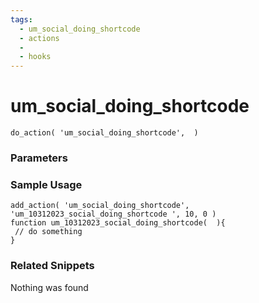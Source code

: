 ```yaml
---
tags: 
  - um_social_doing_shortcode
  - actions
  - 
  - hooks
---
```

# um\_social\_doing\_shortcode

``` php:no-line-numbers
do_action( 'um_social_doing_shortcode',  )
```
<div class='hook-sep'></div>

### Parameters

<div class='hook-sep'></div>



### Sample Usage

``` php:no-line-numbers
add_action( 'um_social_doing_shortcode', 'um_10312023_social_doing_shortcode ', 10, 0 )
function um_10312023_social_doing_shortcode(  ){
 // do something
}
```
<div class='hook-sep'></div>



### Related Snippets

Nothing was found

